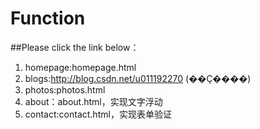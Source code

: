 # Function
##Please click the link below：
1. homepage:homepage.html
2. blogs:http://blog.csdn.net/u011192270 (��Ҫ����)
3. photos:photos.html
4. about：about.html，实现文字浮动
5. contact:contact.html，实现表单验证
